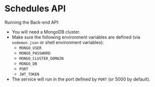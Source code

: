 # Schedules API

Running the Back-end API:
- You will need a MongoDB cluster.
- Make sure the following environment variables are defined (via `nodemon.json` or shell environment variables):
  - `MONGO_USER`
  - `MONGO_PASSWORD`
  - `MONGO_CLUSTER_DOMAIN`
  - `MONGO_DB`
  - `PORT`
  - `JWT_TOKEN`
- The service will run in the port defined by `PORT` (or 5000 by default).
